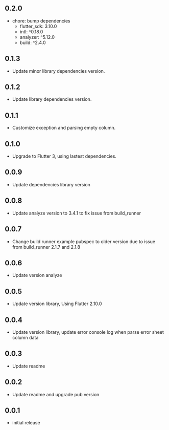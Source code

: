 ## 0.2.0
- chore: bump dependencies
  - flutter_sdk: 3.10.0
  - intl: ^0.18.0
  - analyzer: ^5.12.0
  - build: ^2.4.0
## 0.1.3
- Update minor library dependencies version.
## 0.1.2
- Update library dependencies version.
## 0.1.1
- Customize exception and parsing empty column.
## 0.1.0
- Upgrade to Flutter 3, using lastest dependencies.
## 0.0.9
- Update dependencies library version
## 0.0.8
- Update analyze version to 3.4.1 to fix issue from build_runner
## 0.0.7
- Change build runner example pubspec to older version due to issue from build_runner 2.1.7 and 2.1.8
## 0.0.6
- Update version analyze 
## 0.0.5
- Update version library, Using Flutter 2.10.0 
## 0.0.4
- Update version library, update error console log when parse error sheet column data 
## 0.0.3
- Update readme 
## 0.0.2
- Update readme and upgrade pub version
## 0.0.1
- initial release